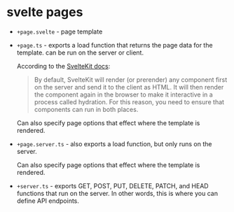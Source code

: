 # svelte pages

- `+page.svelte` - page template

- `+page.ts` - exports a load function that returns the page data for the template. can be run on
  the server or client.

  According to the [SvelteKit docs](<https://kit.svelte.dev/docs/page-options>):

  > By default, SvelteKit will render (or prerender) any component first on the server and send it
  > to the client as HTML. It will then render the component again in the browser to make it
  > interactive in a process called hydration. For this reason, you need to ensure that components
  > can run in both places.

  Can also specify page options that effect where the template is rendered.

- `+page.server.ts` - also exports a load function, but only runs on the server.

  Can also specify page options that effect where the template is rendered.

- `+server.ts` - exports GET, POST, PUT, DELETE, PATCH, and HEAD functions that run on the server.
  In other words, this is where you can define API endpoints.
